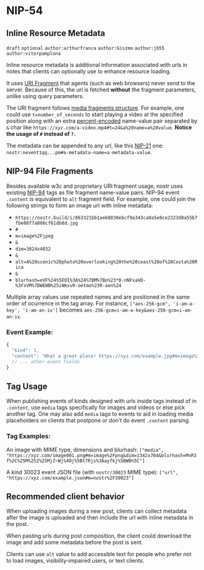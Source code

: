 NIP-54
======

Inline Resource Metadata
------------------------

`draft` `optional` `author:arthurfranca` `author:Giszmo` `author:jb55` `author:vitorpamplona`

Inline resource metadata is additional information associated with urls in notes that clients can optionally use to enhance resource loading.

It uses [URI Fragment](https://en.wikipedia.org/wiki/URI_fragment) that agents (such as web browsers) never send to the server. Because of this, the url is fetched **without** the fragment parameters, unlike using query parameters.

The URI fragment follows [media fragments structure](https://www.w3.org/TR/media-frags/#general-structure). For example, one could use `t=number_of_seconds` to start playing a video at the specified position along with an extra [percent-encoded](https://www.ietf.org/rfc/rfc3986.txt) name-value pair separated by `&` char like `https://xyz.com/a-video.mp4#t=24&a%20name=a%20value`. **Notice the usage of `#` instead of `?`.**

The metadata can be appended to any url, like this [NIP-21](21.md) one: `nostr:nevent1qq...pm#a-metadata-name=a-metadata-value`.

## NIP-94 File Fragments

Besides available w3c and proprietary URI fragment usage, nostr uses existing [NIP-94](94.md) tags as file fragment name-value pairs. NIP-94 event `.content` is equivalent to `alt` fragment field. For example, one could join the following strings to form an image url with inline metadata:

- `https://nostr.build/i/863321bb1ae68830ebcf9a343ca0a5e0ce2323d0a55b7fbe86f7a886cf61db8d.jpg`
- `#`
- `m=image%2Fjpeg`
- `&`
- `dim=3024x4032`
- `&`
- `alt=A%20scenic%20photo%20overlooking%20the%20coast%20of%20Costa%20Rica`
- `&`
- `blurhash=eVF%24%5EOI%3A%24%7BM%7Bo%23*0-nNFxakD-%3FxVM%7DWEWB%25iNKxvR-oetmo%23R-aen%24`

Multiple array values use repeated names and are positioned in the same order of ocurrence in the tag array. For instance, `["aes-256-gcm", 'i-am-a-key', 'i-am-an-iv']` becomes `aes-256-gcm=i-am-a-key&aes-256-gcm=i-am-an-iv`.

### Event Example:

```js
{
  "kind": 1,
  "content": "What a great place! https://xyz.com/example.jpg#m=image%2Fjpeg&dim=3024x4032&alt=A%20scenic%20photo%20overlooking%20the%20coast%20of%20Costa%20Rica&blurhash=eVF%24%5EOI%3A%24%7BM%7Bo%23*0-nNFxakD-%3FxVM%7DWEWB%25iNKxvR-oetmo%23R-aen%24`",
  // ... other event fields
}
```

## Tag Usage

When publishing events of kinds designed with urls inside tags instead of in `.content`, use `media` tags specifically for images and videos
or else pick another tag. One may also add `media` tags to events to aid in loading media placeholders on clients that postpone or don't do event `.content` parsing.

### Tag Examples:

An image with MIME type, dimensions and blurhash:
`["media", "https://xyz.com/image001.png#m=image%2Fpng&dim=1342x704&blurhash=MnR3f%2C%25M%252%25MjZ~Wj%40j%5Bt7Rjs%3Aayfkj%5BWB%5C"]`

A kind 30023 event JSON file (with `nostr/30023` MIME type):
`["url", "https://xyz.com/example.json#m=nostr%2F30023"]`

## Recommended client behavior

When uploading images during a new post, clients can collect metadata
after the image is uploaded and then include the url with inline metadata in the post.

When pasting urls during post composition, the client could download the image
and add some metadata before the post is sent.

Clients can use `alt` value to add accessible text for people who prefer not to
load images, visibility-impaired users, or text clients.
